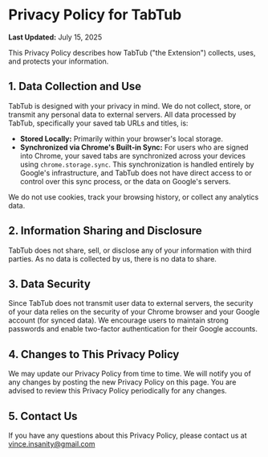 # Privacy Policy for TabTub

**Last Updated:** July 15, 2025

This Privacy Policy describes how TabTub ("the Extension") collects, uses, and protects your information.

## 1. Data Collection and Use
TabTub is designed with your privacy in mind. We do not collect, store, or transmit any personal data to external servers. All data processed by TabTub, specifically your saved tab URLs and titles, is:

- **Stored Locally:** Primarily within your browser's local storage.
- **Synchronized via Chrome's Built-in Sync:** For users who are signed into Chrome, your saved tabs are synchronized across your devices using `chrome.storage.sync`. This synchronization is handled entirely by Google's infrastructure, and TabTub does not have direct access to or control over this sync process, or the data on Google's servers.

We do not use cookies, track your browsing history, or collect any analytics data.

## 2. Information Sharing and Disclosure
TabTub does not share, sell, or disclose any of your information with third parties. As no data is collected by us, there is no data to share.

## 3. Data Security
Since TabTub does not transmit user data to external servers, the security of your data relies on the security of your Chrome browser and your Google account (for synced data). We encourage users to maintain
strong passwords and enable two-factor authentication for their Google accounts.

## 4. Changes to This Privacy Policy
We may update our Privacy Policy from time to time. We will notify you of any changes by posting the new Privacy Policy on this page. You are advised to review this Privacy Policy periodically for any changes.

## 5. Contact Us
If you have any questions about this Privacy Policy, please contact us at vince.insanity@gmail.com
